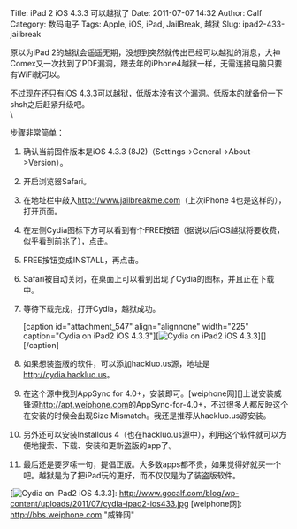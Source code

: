 Title: iPad 2 iOS 4.3.3 可以越狱了
Date: 2011-07-07 14:32
Author: Calf
Category: 数码电子
Tags: Apple, iOS, iPad, JailBreak, 越狱
Slug: ipad2-433-jailbreak

原以为iPad
2的越狱会遥遥无期，没想到突然就传出已经可以越狱的消息，大神Comex又一次找到了PDF漏洞，跟去年的iPhone4越狱一样，无需连接电脑只要有WiFi就可以。

不过现在还只有iOS
4.3.3可以越狱，低版本没有这个漏洞。低版本的就备份一下shsh之后赶紧升级吧。\
\
 <!--more-->

步骤非常简单：

1.  确认当前固件版本是iOS 4.3.3
    (8J2)（Settings-\>General-\>About-\>Version）。
2.  开启浏览器Safari。
3.  在地址栏中敲入<http://www.jailbreakme.com>（上次iPhone
    4也是这样的），打开页面。
4.  在左侧Cydia图标下方可以看到有个FREE按钮（据说以后iOS越狱将要收费，似乎看到前兆了），点击。
5.  FREE按钮变成INSTALL，再点击。
6.  Safari被自动关闭，在桌面上可以看到出现了Cydia的图标，并且正在下载中。
7.  等待下载完成，打开Cydia，越狱成功。

    [caption id="attachment\_547" align="alignnone" width="225"
    caption="Cydia on iPad2 iOS 4.3.3"][![Cydia on iPad2 iOS
    4.3.3][]][][/caption]

8.  如果想装盗版的软件，可以添加hackluo.us源，地址是<http://cydia.hackluo.us>。
9.  在这个源中找到AppSync for
    4.0+，安装即可。[weiphone网][]上说安装威锋源<http://apt.weiphone.com>的AppSync-for-4.0+，不过很多人都反映这个在安装的时候会出现Size
    Mismatch。我还是推荐从hackluo.us源安装。
10. 另外还可以安装Installous
    4（也在hackluo.us源中），利用这个软件就可以方便地搜索、下载、安装和更新盗版的app了。
11. 最后还是要罗嗦一句，提倡正版。大多数apps都不贵，如果觉得好就买一个吧。越狱是为了把iPad玩的更好，而不仅仅是为了装盗版软件。

  [Cydia on iPad2 iOS 4.3.3]: http://www.gocalf.com/blog/wp-content/uploads/2011/07/cydia-ipad2-ios433-225x300.jpg
    "cydia-ipad2-ios433"
  [![Cydia on iPad2 iOS 4.3.3][]]: http://www.gocalf.com/blog/wp-content/uploads/2011/07/cydia-ipad2-ios433.jpg
  [weiphone网]: http://bbs.weiphone.com "威锋网"
